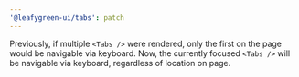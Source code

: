 ```yaml
---
'@leafygreen-ui/tabs': patch
---
```


Previously, if multiple `<Tabs />` were rendered, only the first on the page would be navigable via keyboard. Now, the currently focused `<Tabs />` will be navigable via keyboard, regardless of location on page.
